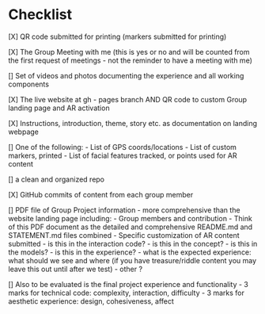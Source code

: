 # Checklist

[X] QR code submitted for printing (markers submitted for printing)
   
[X] The Group Meeting with me (this is yes or no and will be counted from the first request of meetings - not the     reminder to have a meeting with me)

[] Set of videos and photos documenting the experience and all working components

[X] The live website at gh - pages branch AND QR code to custom Group landing page and AR activation
   
[X] Instructions, introduction, theme, story etc. as documentation on landing webpage

[] One of the following:
      -  List of GPS coords/locations
      -  List of custom markers, printed
      -  List of facial features tracked, or points used for AR content

[] a clean and organized repo

[X] GitHub commits of content from each group member

[] PDF file of Group Project information - more comprehensive than the website landing page including:
       - Group members and contribution
       - Think of this PDF document as the detailed and comprehensive README.md and STATEMENT.md files combined
       - Specific customization of AR content submitted
           - is this in the interaction code?
           - is this in the concept?
           - is this in the models?
           - is this in the experience?
           - what is the expected experience: what should we see and where (if you have treasure/riddle content you may leave this out until after we test)
           - other ?
           
[] Also to be evaluated is the final project experience and functionality
       - 3 marks for technical code: complexity, interaction, difficulty
       - 3 marks for aesthetic experience: design, cohesiveness, affect
